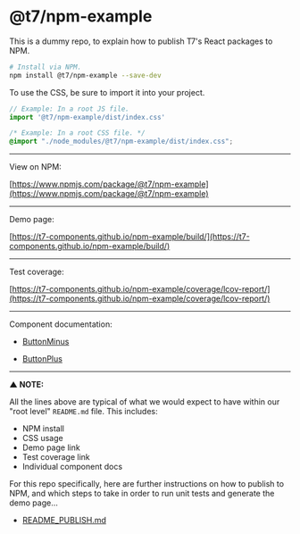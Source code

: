 # @t7/npm-example

This is a dummy repo, to explain how to publish T7's React packages to NPM.

```sh
# Install via NPM.
npm install @t7/npm-example --save-dev
```

To use the CSS, be sure to import it into your project.

```js
// Example: In a root JS file.
import '@t7/npm-example/dist/index.css'
```

```css
/* Example: In a root CSS file. */
@import "./node_modules/@t7/npm-example/dist/index.css";
```

---

View on NPM:

[https://www.npmjs.com/package/@t7/npm-example](https://www.npmjs.com/package/@t7/npm-example)

---

Demo page:

[https://t7-components.github.io/npm-example/build/](https://t7-components.github.io/npm-example/build/)

---

Test coverage:

[https://t7-components.github.io/npm-example/coverage/lcov-report/](https://t7-components.github.io/npm-example/coverage/lcov-report/)

---

Component documentation:

- [ButtonMinus](https://github.com/t7-components/forms/tree/master/source/button_minus/README.md)

- [ButtonPlus](https://github.com/t7-components/forms/tree/master/source/button_plus/README.md)

---

**▲ NOTE:**

All the lines above are typical of what we would expect to have within our "root level" `README.md` file. This includes:

- NPM install
- CSS usage
- Demo page link
- Test coverage link
- Individual component docs

For this repo specifically, here are further instructions on how to publish to NPM, and which steps to take in order to run unit tests and generate the demo page…

- [README_PUBLISH.md](https://github.com/t7-components/forms/tree/master/README_PUBLISH.md)
